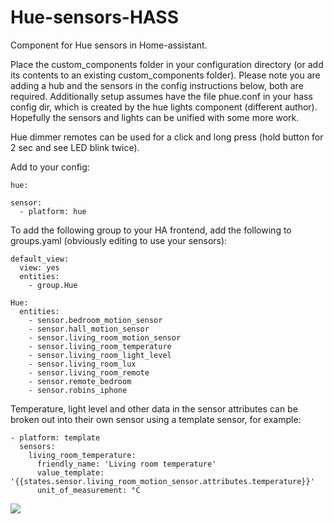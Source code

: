 # Hue-sensors-HASS
Component for Hue sensors in Home-assistant.

Place the custom_components folder in your configuration directory (or add its contents to an existing custom_components folder). Please note you are adding a hub and the sensors in the config instructions below, both are required. Additionally setup assumes have the file phue.conf in your hass config dir, which is created by the hue lights component (different author). Hopefully the sensors and lights can be unified with some more work.

Hue dimmer remotes can be used for a click and long press (hold button for 2 sec and see LED blink twice).

Add to your config:

```
hue:

sensor:
  - platform: hue
```

To add the following group to your HA frontend, add the following to groups.yaml (obviously editing to use your sensors):

```
default_view:
  view: yes
  entities:
    - group.Hue

Hue:
  entities:
    - sensor.bedroom_motion_sensor
    - sensor.hall_motion_sensor
    - sensor.living_room_motion_sensor
    - sensor.living_room_temperature
    - sensor.living_room_light_level
    - sensor.living_room_lux
    - sensor.living_room_remote
    - sensor.remote_bedroom
    - sensor.robins_iphone
```

Temperature, light level and other data in the sensor attributes can be broken out into their own sensor using a template sensor, for example:

```
- platform: template
  sensors:
    living_room_temperature:
      friendly_name: 'Living room temperature'
      value_template: '{{states.sensor.living_room_motion_sensor.attributes.temperature}}'
      unit_of_measurement: °C
```

<img src="https://github.com/robmarkcole/Hue-sensors-HASS/blob/master/hue.png">
